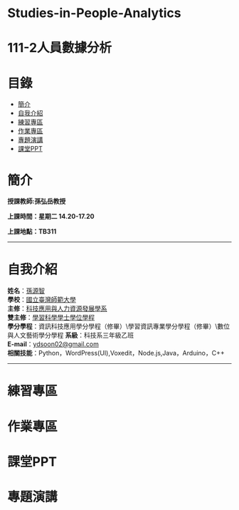 # Studies-in-People-Analytics

# 111-2人員數據分析
# 目錄
+ [簡介](https://github.com/yuancc12/JavaScript/blob/main/README.md#%E7%B0%A1%E4%BB%8B)
+ [自我介紹](https://github.com/yuancc12/JavaScript/blob/main/README.md#%E8%87%AA%E6%88%91%E4%BB%8B%E7%B4%B9)
+ [練習專區](https://github.com/yuancc12/Computer-Animation/blob/main/README.md#%E7%B7%B4%E7%BF%92%E5%B0%88%E5%8D%80)
+ [作業專區](https://github.com/yuancc12/Computer-Animation/edit/main/README.md#%E4%BD%9C%E6%A5%AD%E5%B0%88%E5%8D%80)
+ [專題演講](https://github.com/yuancc12/Computer-Animation/blob/main/README.md#%E5%B0%88%E9%A1%8C%E6%BC%94%E8%AC%9B)
+ [課堂PPT](https://github.com/yuancc12/Data-structure/blob/main/README.md#%E8%AA%B2%E5%A0%82ppt)

# 簡介
**授課教師:孫弘岳教授**

**上課時間：星期二 14.20-17.20**

**上課地點：TB311**
***
# 自我介紹
**姓名**：[孫源智](https://yuancc12.github.io/web/mypages/)\
**學校**：[國立臺灣師範大學](https://www.ntnu.edu.tw/)\
**主修**：[科技應用與人力資源發展學系](https://www.tahrd.ntnu.edu.tw/)\
**雙主修**：[學習科學學士學位學程](https://www.upls.ntnu.edu.tw/)\
**學分學程**：資訊科技應用學分學程（修畢）\學習資訊專業學分學程（修畢）\\數位與人文藝術學分學程
**系級**：科技系三年級乙班\
**E-mail**：ydsoon02@gmail.com\
**相關技能**：Python，WordPress(UI),Voxedit，Node.js,Java，Arduino，C++
***
# 練習專區
# 作業專區
# 課堂PPT
# 專題演講
